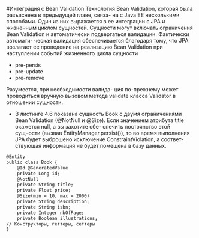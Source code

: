 #Интеграция с Bean Validation
Технология Bean Validation, которая была разъяснена в предыдущей главе, связа-
на с Java EE несколькими способами. Один из них выражается в ее интеграции
с JPA и жизненным циклом сущностей. Сущности могут включать ограничения
Bean Validation и автоматически подвергаться валидации. Фактически автомати-
ческая валидация обеспечивается благодаря тому, что JPA возлагает ее проведение
на реализацию Bean Validation при наступлении событий жизненного цикла сущности 
* pre-persis 
* pre-update 
* pre-remove 

Разумеется, при необходимости валида-
ция по-прежнему может проводиться вручную вызовом метода validate класса
Validator в отношении сущности.
* В листинге 4.6 показана сущность Book с двумя ограничениями Bean Validation
(@NotNull и @Size). Если значением атрибута title окажется null, а вы захотите обе-
спечить постоянство этой сущности (вызвав EntityManager.persist()), то во время
выполнения JPA будет выброшено исключение ConstraintViolation, а соответ-
ствующая информация не будет помещена в базу данных.
```xml
@Entity
public class Book {
    @Id @GeneratedValue
    private Long id;
    @NotNull
    private String title;
    private Float price;
    @Size(min = 10, max = 2000)
    private String description;
    private String isbn;
    private Integer nbOfPage;
    private Boolean illustrations;
// Конструкторы, геттеры, сеттеры
}
```

